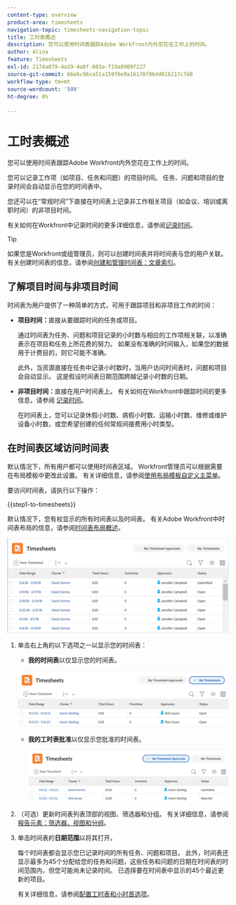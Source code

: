 ```yaml
---
content-type: overview
product-area: timesheets
navigation-topic: timesheets-navigation-topic
title: 工时表概述
description: 您可以使用时间表跟踪Adobe Workfront内外您花在工作上的时间。
author: Alina
feature: Timesheets
exl-id: 2174a879-4a19-4a0f-803a-f19a8909f227
source-git-commit: 66e6c96ca51a159f6e9a16178f06dd016217c7d8
workflow-type: tm+mt
source-wordcount: '509'
ht-degree: 0%

---
```


# 工时表概述

<!-- Audited: 12/2023 -->

您可以使用时间表跟踪Adobe Workfront内外您花在工作上的时间。

您可以记录工作项（如项目、任务和问题）的项目时间。 任务、问题和项目的登录时间会自动显示在您的时间表中。

您还可以在“常规时间”下直接在时间表上记录非工作相关项目（如会议、培训或离职时间）的非项目时间。

有关如何在Workfront中记录时间的更多详细信息，请参阅[记录时间](../../timesheets/create-and-manage-timesheets/log-time.md)。

>[!TIP]
>
>如果您是Workfront或组管理员，则可以创建时间表并将时间表与您的用户关联。 有关创建时间表的信息，请参阅[创建和管理时间表：文章索引](../create-and-manage-timesheets/create-and-manage-timesheets.md)。


## 了解项目时间与非项目时间

时间表为用户提供了一种简单的方式，可用于跟踪项目和非项目工作的时间：

* **项目时间：**&#x200B;直接从要跟踪时间的任务或项目。

  通过时间表为任务、问题和项目记录的小时数与相应的工作项相关联，以准确表示在项目和任务上所花费的努力。 如果没有准确的时间输入，如果您的数据用于计费目的，则它可能不准确。

  此外，当资源直接在任务中记录小时数时，当用户访问时间表时，问题和项目会自动显示。 这是假设时间表日期范围跨越记录小时数的日期。

* **非项目时间：**&#x200B;直接在用户时间表上。 有关如何在Workfront中跟踪时间的更多信息，请参阅   [记录时间](../../timesheets/create-and-manage-timesheets/log-time.md)。

  在时间表上，您可以记录休假小时数、病假小时数、运输小时数、维修或维护设备小时数，或您希望创建的任何常规间接费用小时类型。

## 在时间表区域访问时间表

默认情况下，所有用户都可以使用时间表区域。 Workfront管理员可以根据需要在布局模板中更改此设置。 有关详细信息，请参阅[使用布局模板自定义主菜单](/help/quicksilver/administration-and-setup/customize-workfront/use-layout-templates/customize-main-menu.md)。

要访问时间表，请执行以下操作：

{{step1-to-timesheets}}

默认情况下，您有权显示的所有时间表以及时间表。 有关Adobe Workfront中时间表布局的信息，请参阅[时间表布局概述](../../timesheets/timesheets/timesheet-layout.md)。

![](assets/all-timesheets-list-nwe-350x68.png)

1. 单击右上角的以下选项之一以显示您的时间表：

   * **我的时间表**&#x200B;以仅显示您的时间表。

   ![](assets/my-timesheets-list-various-statuses-nwe-350x60.png)

   * **我的工时表批准**&#x200B;以仅显示您批准的时间表。

     ![](assets/timesheets-i-approve-list-with0filters-new-nwe-350x61.png)


1. （可选）更新时间表列表顶部的视图、筛选器和分组。 有关详细信息，请参阅[报告元素：筛选器、视图和分组](../../reports-and-dashboards/reports/reporting-elements/reporting-elements-overview.md)。

1. 单击时间表的&#x200B;**日期范围**&#x200B;以将其打开。

   每个时间表都会显示您已记录时间的所有任务、问题和项目。 此外，时间表还显示最多为45个分配给您的任务和问题，这些任务和问题的日期在时间表的时间范围内，但您可能尚未记录时间。 已选择要在时间表中显示的45个最近更新的项目。

   有关详细信息，请参阅[配置工时表和小时首选项](../../administration-and-setup/set-up-workfront/configure-timesheets-schedules/timesheet-and-hour-preferences.md)。

